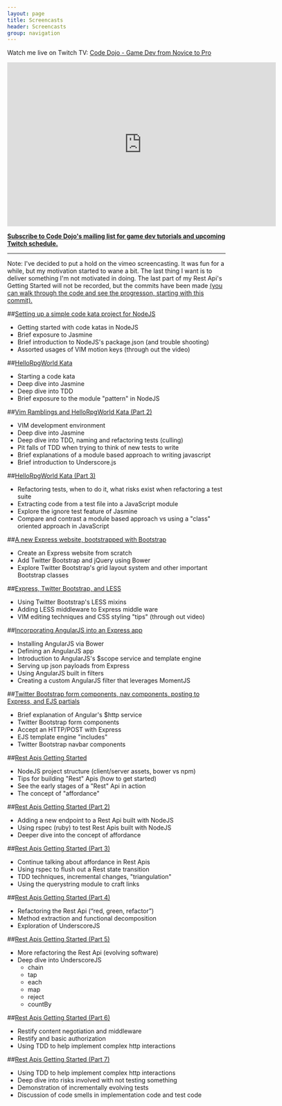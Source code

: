 ```yaml
---
layout: page
title: Screencasts
header: Screencasts
group: navigation
---
```


Watch me live on Twitch TV: [Code Dojo - Game Dev from Novice to Pro](http://www.twitch.tv/xodiak_)

<iframe src="http://www.twitch.tv/xodiak_/embed" frameborder="0" scrolling="no" height="378" width="620"></iframe>

[**Subscribe to Code Dojo's mailing list for game dev tutorials and upcoming Twitch schedule.**](http://eepurl.com/baghfv)

<hr />

Note: I've decided to put a hold on the vimeo screencasting. It was fun for a while, but my motivation started to wane a bit. The last thing I want is to deliver something I'm not motivated in doing. The last part of my Rest Api's Getting Started will not be recorded, but the commits have been made [(you can walk through the code and see the progresson, starting with this commit).](https://github.com/amirrajan/rest-tictactoe/commit/ff9c3f2be54010411bb180fa499b7d4569ca76f7)

##[Setting up a simple code kata project for NodeJS](https://vimeo.com/84082218)

- Getting started with code katas in NodeJS
- Brief exposure to Jasmine
- Brief introduction to NodeJS's package.json (and trouble shooting)
- Assorted usages of VIM motion keys (through out the video)

##[HelloRpgWorld Kata](https://vimeo.com/84101834)

- Starting a code kata
- Deep dive into Jasmine
- Deep dive into TDD
- Brief exposure to the module "pattern" in NodeJS

##[Vim Ramblings and HelloRpgWorld Kata (Part 2)](https://vimeo.com/84146414)

- VIM development environment
- Deep dive into Jasmine
- Deep dive into TDD, naming and refactoring tests (culling)
- Pit falls of TDD when trying to think of new tests to write
- Brief explanations of a module based approach to writing javascript
- Brief introduction to Underscore.js

##[HelloRpgWorld Kata (Part 3)](https://vimeo.com/84241331)

- Refactoring tests, when to do it, what risks exist when refactoring a test suite
- Extracting code from a test file into a JavaScript module
- Explore the ignore test feature of Jasmine
- Compare and contrast a module based approach vs using a "class" oriented approach in JavaScript

##[A new Express website, bootstrapped with Bootstrap](https://vimeo.com/84485703)

- Create an Express website from scratch
- Add Twitter Bootstrap and jQuery using Bower
- Explore Twitter Bootstrap's grid layout system and other important Bootstrap classes

##[Express, Twitter Bootstrap, and LESS](https://vimeo.com/84542536)

- Using Twitter Bootstrap's LESS mixins
- Adding LESS middleware to Express middle ware
- VIM editing techniques and CSS styling "tips" (through out video)

##[Incorporating AngularJS into an Express app](https://vimeo.com/84693970)

- Installing AngularJS via Bower
- Defining an AngularJS app
- Introduction to AngularJS's $scope service and template engine
- Serving up json payloads from Express
- Using AngularJS built in filters
- Creating a custom AngularJS filter that leverages MomentJS

##[Twitter Bootstrap form components, nav components, posting to Express, and EJS partials](https://vimeo.com/84892795)

- Brief explanation of Angular's $http service
- Twitter Bootstrap form components
- Accept an HTTP/POST with Express
- EJS template engine "includes"
- Twitter Bootstrap navbar components

##[Rest Apis Getting Started](https://vimeo.com/85154503)

- NodeJS project structure (client/server assets, bower vs npm)
- Tips for building "Rest" Apis (how to get started)
- See the early stages of a "Rest" Api in action
- The concept of "affordance"

##[Rest Apis Getting Started (Part 2)](https://vimeo.com/85222400)

- Adding a new endpoint to a Rest Api built with NodeJS
- Using rspec (ruby) to test Rest Apis built with NodeJS
- Deeper dive into the concept of affordance

##[Rest Apis Getting Started (Part 3)](https://vimeo.com/85576688)

- Continue talking about affordance in Rest Apis
- Using rspec to flush out a Rest state transition
- TDD techniques, incremental changes, "triangulation"
- Using the querystring module to craft links

##[Rest Apis Getting Started (Part 4)](https://vimeo.com/86073155)

- Refactoring the Rest Api (“red, green, refactor”)
- Method extraction and functional decomposition
- Exploration of UnderscoreJS

##[Rest Apis Getting Started (Part 5)](https://vimeo.com/86109044)

- More refactoring the Rest Api (evolving software)
- Deep dive into UnderscoreJS
  - chain
  - tap
  - each
  - map
  - reject
  - countBy

##[Rest Apis Getting Started (Part 6)](https://vimeo.com/86721592)

- Restify content negotiation and middleware
- Restify and basic authorization
- Using TDD to help implement complex http interactions

##[Rest Apis Getting Started (Part 7)](https://vimeo.com/86734564)

- Using TDD to help implement complex http interactions
- Deep dive into risks involved with not testing something
- Demonstration of incrementally evolving tests
- Discussion of code smells in implementation code and test code
